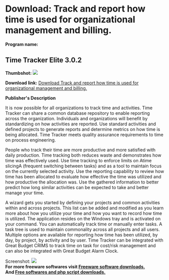 # Download: Track and report how time is used for organizational management and billing.

**Program name:**

## Time Tracker Elite 3.0.2

  
**Thumbshot:** ![](http://www.freewarefiles.com/screenshot/ttelit_md.gif)   
  
**Download link:** [Download Track and report how time is used for organizational management and billing.](http://freesoftwares.boysofts.com/Time-Tracker-Elite_program_13929.html)  
  


**Publisher's Description**  
  


It is now possible for all organizations to track time and activities. Time Tracker can share a common database repository to enable reporting across the organization. Individuals and organizations will benefit by standardizing on how activities are reported. Use standard activities and defined projects to generate reports and determine metrics on how time is being allocated. Time Tracker meets quality assurance requirements to time on process engineering. 

People who track their time are more productive and more satisfied with daily production. Time tracking both reduces waste and demonstrates how time was effectively used. Use time tracking to enforce limits on Atime slicingA (frequent switching between tasks) and as a tool to maintain focus on the currently selected activity. Use the reporting capability to review how time has been allocated to evaluate how effective the time was utilized and how productive the allocation was. Use the gathered information to better predict how long similar activities can be expected to take and better manage your time.

A wizard gets you started by defining your projects and common activities within and across projects. This list can be added and modified as you learn more about how you utilize your time and how you want to record how time is utilized. The application resides on the Windows tray and is activated on your command. You can automatically track time or manually enter tasks. A task tree is used to maintain commonality across all projects and all users. Multiple options are available for reporting how time has been utilized, by day, by project, by activity and by user. Time Tracker can be integrated with Great Budget CRIMS to track time on task for cost/risk management and can also be integrated with Great Budget Alarm Clock. 

  
  
Screenshot: ![](http://www.freewarefiles.com/screenshot/ttelit.gif)   
**For more freeware softwares visit [Freeware software downloads.](http://freesoftwares.boysofts.com/)**   
**And [Free softwares and php script downloads.](http://www.boysofts.com/)**
